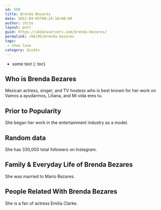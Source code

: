```yaml
---
id: 550
title: Brenda Bezares
date: 2012-04-05T00:24:18+00:00
author: chito
layout: post
guid: https://ukdataservers.com/brenda-bezares/
permalink: /04/05/brenda-bezares
tags:
 - show love
category: Guides
---
```


* some text
{: toc}


## Who is  Brenda Bezares
                  
                  
                  
Mexican actress, singer, and TV hostess who is best known for her work on Vamos a ayudarmos, Liliana, and Mi vida eres tu.
                  
                
                
                
## Prior to Popularity 
                  
                  
                  
She began her work in the entertainment industry as a model.
                  
                
                
                
## Random data 
                  
                  
                  
She has 330,000 total followers on Instagram.
                  
                
                
                
## Family & Everyday Life of Brenda Bezares
                  
                  
                  
She was married to Mario Bezares.
                  
                
                
                
## People Related With  Brenda Bezares
                  
                  
                  
She is a fan of actress Emilia Clarke.
                  
                
              
            
          
          
          
    
    
  
